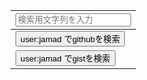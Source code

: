 
|<input id="iT1" placeholder="検索用文字列を入力">|
|-|
|<button onclick="window.open('https://github.com/search?q=user%3Ajamad+'+encodeURIComponent(iT1.value),'_blank')">user:jamad でgithubを検索</button>|
|<button onclick="window.open('https://gist.github.com/search?q=user%3Ajamad+'+encodeURIComponent(iT1.value),'_blank')">user:jamad でgistを検索</button>|
